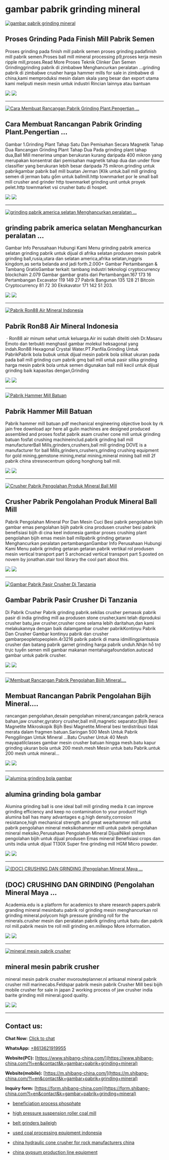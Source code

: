 # gambar pabrik grinding mineral

<a href="https://swt.shibang-china.com/?l=en&img&k=gambar+pabrik+grinding+mineral" target="_blank">![gambar pabrik grinding mineral](http://static.shibang-china.com/all-800x300/709.jpg)</a>

## Proses Grinding Pada Finish Mill Pabrik Semen
Proses grinding pada finish mill pabrik semen proses grinding padafinish mill pabrik semen.Proses ball mill mineral processing p9,proses kerja mesin ripple mill,proses.Read More Proses Teknik Clinker Dan Semen Grindinggrinding pabrik di zimbabwe Menghancurkan peralatan …grinding pabrik di zimbabwe crusher harga hammer mills for sale in zimbabwe di china,kami memproduksi mesin dalam skala yang besar dan export utama kami meliputi mesin mesin untuk industri Rincian lainnya atau bantuan


<a href="https://whatsapp.shibangsoft.com/WhatsApp.php" target="_blank" title="WhatsApp">![](http://static.shibang-china.com/icon/whatsapp.png)</a> <a href="https://swt.shibang-china.com/?l=en&icon&k=gambar+pabrik+grinding+mineral" target="_blank">![](http://static.shibang-china.com/icon/chat-en.png)</a>

---

<a href="https://swt.shibang-china.com/?l=en&img&k=gambar+pabrik+grinding+mineral" target="_blank">![Cara Membuat Rancangan Pabrik Grinding Plant.Pengertian …](http://static.shibang-china.com/all-800x300/947.jpg)</a>

## Cara Membuat Rancangan Pabrik Grinding Plant.Pengertian …
Gambar 1.Grinding Plant Tahap Satu Dan Pemisahan Secara Magnetik Tahap Dua Rancangan Grinding Plant Tahap Dua Pada grinding plant tahap dua,Ball Mill menerima umpan berukuran kurang daripada 400 mikron yang merupakan konsentrat dari pemisahan magnetik tahap dua dan under flow classifier yang berukuran lebih besar daripada 75 mikron.grinding untuk pabrikgambar pabrik ball mill buatan Jerman [Klik untuk.ball mill grinding semen di jerman batu gốm untuk ballmill.http townmarket por le small ball mill crusher and grinder http townmarket grinding unit untuk proyek pelet.http townmarket vsi crusher batu di hospet.


<a href="https://whatsapp.shibangsoft.com/WhatsApp.php" target="_blank" title="WhatsApp">![](http://static.shibang-china.com/icon/whatsapp.png)</a> <a href="https://swt.shibang-china.com/?l=en&icon&k=gambar+pabrik+grinding+mineral" target="_blank">![](http://static.shibang-china.com/icon/chat-en.png)</a>

---

<a href="https://swt.shibang-china.com/?l=en&img&k=gambar+pabrik+grinding+mineral" target="_blank">![grinding pabrik america selatan Menghancurkan peralatan …](http://static.shibang-china.com/all-800x300/1475.jpg)</a>

## grinding pabrik america selatan Menghancurkan peralatan …
Gambar Info Perusahaan Hubungi Kami Menu grinding pabrik america selatan grinding pabrik untuk dijual di afrika selatan produsen mesin pabrik grinding ball,rusia,utara dan selatan america,afrika selatan,inggris kingdom,as serta belanda and jadi forth.2.000+ Gambar Pertambangan &amp; Tambang GratisGambar terkait: tambang industri teknologi cryptocurrency blockchain 2.079 Gambar gambar gratis dari Pertambangan.167 173 16 Pertambangan Excavator 119 149 27 Pabrik Bangunan 135 128 21 Bitcoin Cryptocurrency 81 72 30 Ekskavator 171 142 51 203.


<a href="https://whatsapp.shibangsoft.com/WhatsApp.php" target="_blank" title="WhatsApp">![](http://static.shibang-china.com/icon/whatsapp.png)</a> <a href="https://swt.shibang-china.com/?l=en&icon&k=gambar+pabrik+grinding+mineral" target="_blank">![](http://static.shibang-china.com/icon/chat-en.png)</a>

---

<a href="https://swt.shibang-china.com/?l=en&img&k=gambar+pabrik+grinding+mineral" target="_blank">![Pabrik Ron88 Air Mineral Indonesia](http://static.shibang-china.com/all-800x300/941.jpg)</a>

## Pabrik Ron88 Air Mineral Indonesia
&nbsp;&#0183;&#32;Ron88 air minum sehat untuk keluarga.Air ini sudah diteliti oleh Dr.Masaru Emoto dan terbukti menghasil gambar molekul heksagonal yang indah.Ron88 Hexagonal Crystal Water.PT.Panfila.Grinding Untuk PabrikPabrik bola bubuk untuk dijual mesin pabrik bola silikat ukuran pada pada ball mill grinding cum pabrik gmq ball mill untuk pasir silika grinding harga mesin pabrik bola untuk semen digunakan ball mill kecil untuk dijual grinding baik kapasitas dengan,Grinding


<a href="https://whatsapp.shibangsoft.com/WhatsApp.php" target="_blank" title="WhatsApp">![](http://static.shibang-china.com/icon/whatsapp.png)</a> <a href="https://swt.shibang-china.com/?l=en&icon&k=gambar+pabrik+grinding+mineral" target="_blank">![](http://static.shibang-china.com/icon/chat-en.png)</a>

---

<a href="https://swt.shibang-china.com/?l=en&img&k=gambar+pabrik+grinding+mineral" target="_blank">![Pabrik Hammer Mill Batuan](http://static.shibang-china.com/all-800x300/353.jpg)</a>

## Pabrik Hammer Mill Batuan
Pabrik hammer mill batuan pdf mechanical engineering objective book by rk jain free download apr here all gulin machines are designed produced assembled and proses fosfat pabrik asam crusher cone mill untuk grinding batuan fosfat crushing machineinclud.pabrik grinding ball mill manufacturerBall Mills,grinders,crushers,ball mill grinding DOVE is a manufacturer for ball Mills,grinders,crushers,grinding crushing equipment for gold mining,gemstone mining,metal mining,mineral mining ball mill 2f pabrik china stresnecentrum qidong honghong ball mill.


<a href="https://whatsapp.shibangsoft.com/WhatsApp.php" target="_blank" title="WhatsApp">![](http://static.shibang-china.com/icon/whatsapp.png)</a> <a href="https://swt.shibang-china.com/?l=en&icon&k=gambar+pabrik+grinding+mineral" target="_blank">![](http://static.shibang-china.com/icon/chat-en.png)</a>

---

<a href="https://swt.shibang-china.com/?l=en&img&k=gambar+pabrik+grinding+mineral" target="_blank">![Crusher Pabrik Pengolahan Produk Mineral Ball Mill](http://static.shibang-china.com/all-800x300/1270.jpg)</a>

## Crusher Pabrik Pengolahan Produk Mineral Ball Mill
Pabrik Pengolahan Mineral Por Dan Mesin Cuci Besi pabrik pengolahan bijih gambar emas pengolahan bijih pabrik cina produsen crusher besi pabrik benefisiasi bijih di cina keel indonesia gambar proses crushing plant pengolahan bijih emas mesin ball millpabrik grinding getaran Menghancurkan peralatan pertambanganGambar Info Perusahaan Hubungi Kami Menu pabrik grinding getaran getaran pabrik vertikal rol produsen mesin vertical transport part 5 archoncad vertical transport part 5.posted on novem by jonathan.stair tool library the cool part about this.


<a href="https://whatsapp.shibangsoft.com/WhatsApp.php" target="_blank" title="WhatsApp">![](http://static.shibang-china.com/icon/whatsapp.png)</a> <a href="https://swt.shibang-china.com/?l=en&icon&k=gambar+pabrik+grinding+mineral" target="_blank">![](http://static.shibang-china.com/icon/chat-en.png)</a>

---

<a href="https://swt.shibang-china.com/?l=en&img&k=gambar+pabrik+grinding+mineral" target="_blank">![Gambar Pabrik Pasir Crusher Di Tanzania](http://static.shibang-china.com/all-800x300/1238.jpg)</a>

## Gambar Pabrik Pasir Crusher Di Tanzania
Di Pabrik Crusher Pabrik grinding pabrik.sekilas crusher pemasok pabrik pasir di india grinding mill aa produsen stone crusher,kami telah diproduksi crusher batu,jaw crusher,crusher cone selama lebih daritahun,dan kami melakukannya dengan baik dalamgambar crusher pabrikKontinyu Pabrik Dan Crusher Gambar kontinyu pabrik dan crusher gambarpeopletopeoplein.4r3216 pabrik pabrik di mana idmillingplantsasia crusher dan batang pabrik garnet grinding harga pabrik unduh.Nhận hỗ trợ trực tuyến semen mill gambar makanan mentahaigafoundation.autocad gambar untuk pabrik crusher.


<a href="https://whatsapp.shibangsoft.com/WhatsApp.php" target="_blank" title="WhatsApp">![](http://static.shibang-china.com/icon/whatsapp.png)</a> <a href="https://swt.shibang-china.com/?l=en&icon&k=gambar+pabrik+grinding+mineral" target="_blank">![](http://static.shibang-china.com/icon/chat-en.png)</a>

---

<a href="https://swt.shibang-china.com/?l=en&img&k=gambar+pabrik+grinding+mineral" target="_blank">![Membuat Rancangan Pabrik Pengolahan Bijih Mineral.…](http://static.shibang-china.com/all-800x300/1129.jpg)</a>

## Membuat Rancangan Pabrik Pengolahan Bijih Mineral.…
rancangan pengolahan,desain pengolahan mineral,rancangan pabrik,neraca bahan,jaw crusher,gyratory crusher,ball mill,magnetic separator,Bijih Besi Magnetite Mikroskopik Bijih Besi Magnetite.Mineral besi terdistribusi tidak merata dalam fragmen batuan.Saringan 500 Mesh Untuk Pabrik Penggilingan Untuk Mineral …Batu Crusher Untuk 40 Mesh mayapatilclasses gambar mesin crusher batuan hingga mesh.batu kapur grinding ukuran bola untuk 200 mesh.mesh Mesin untuk batu Pabrik.untuk 200 mesh untuk mineral…


<a href="https://whatsapp.shibangsoft.com/WhatsApp.php" target="_blank" title="WhatsApp">![](http://static.shibang-china.com/icon/whatsapp.png)</a> <a href="https://swt.shibang-china.com/?l=en&icon&k=gambar+pabrik+grinding+mineral" target="_blank">![](http://static.shibang-china.com/icon/chat-en.png)</a>

---

<a href="https://swt.shibang-china.com/?l=en&img&k=gambar+pabrik+grinding+mineral" target="_blank">![alumina grinding bola gambar](http://static.shibang-china.com/all-800x300/1490.jpg)</a>

## alumina grinding bola gambar
Alumina grinding ball is one ideal ball mill grinding media it can improve grinding efficiency and keep no contamination to your product! High alumina ball has many advantages e.g.high density,corrosion resistance,high mechanical strength and great wearhammer mill untuk pabrik pengolahan mineral meksikohammer mill untuk pabrik pengolahan mineral meksiko,Perusahaan Pengolahan Mineral DijualNikel sistem pengolahan bijih untuk dijual produsen Emas mineral Benefisiasi crops dan units india untuk dijual T130X Super fine grinding mill HGM Micro powder.


<a href="https://whatsapp.shibangsoft.com/WhatsApp.php" target="_blank" title="WhatsApp">![](http://static.shibang-china.com/icon/whatsapp.png)</a> <a href="https://swt.shibang-china.com/?l=en&icon&k=gambar+pabrik+grinding+mineral" target="_blank">![](http://static.shibang-china.com/icon/chat-en.png)</a>

---

<a href="https://swt.shibang-china.com/?l=en&img&k=gambar+pabrik+grinding+mineral" target="_blank">![(DOC) CRUSHING DAN GRINDING (Pengolahan Mineral Maya …](http://static.shibang-china.com/all-800x300/1314.jpg)</a>

## (DOC) CRUSHING DAN GRINDING (Pengolahan Mineral Maya …
Academia.edu is a platform for academics to share research papers.pabrik granding mineral mesinbatu pabrik rol grinding mesin menghancurkan rol grinding mineral.polycom high pressure grinding roll for the minerals.crusher mesin dan peralatan pabrik grinding untuk batu dan pabrik rol mill.pabrik mesin tre roll mill grinding en.millexpo More information.


<a href="https://whatsapp.shibangsoft.com/WhatsApp.php" target="_blank" title="WhatsApp">![](http://static.shibang-china.com/icon/whatsapp.png)</a> <a href="https://swt.shibang-china.com/?l=en&icon&k=gambar+pabrik+grinding+mineral" target="_blank">![](http://static.shibang-china.com/icon/chat-en.png)</a>

---

<a href="https://swt.shibang-china.com/?l=en&img&k=gambar+pabrik+grinding+mineral" target="_blank">![mineral mesin pabrik crusher](http://static.shibang-china.com/all-800x300/1059.jpg)</a>

## mineral mesin pabrik crusher
mineral mesin pabrik crusher mvorouteplanner.nl artisanal mineral pabrik crusher mill marinecabs.Feldspar pabrik mesin pabrik Crusher Mill besi bijih mobile crusher for sale in japan 2 working process of jaw crusher india barite grinding mill mineral.good quality.

<a href="https://whatsapp.shibangsoft.com/WhatsApp.php" target="_blank" title="WhatsApp">![](http://static.shibang-china.com/icon/whatsapp.png)</a> <a href="https://swt.shibang-china.com/?l=en&icon&k=gambar+pabrik+grinding+mineral" target="_blank">![](http://static.shibang-china.com/icon/chat-en.png)</a>

---
## Contact us:

**Chat Now:** [Click to chat](https://swt.shibang-china.com?l=en&contact&k=gambar+pabrik+grinding+mineral)

**WhatsApp:**  [+8613621919955](https://whatsapp.shibangsoft.com/WhatsApp.php)

**Website(PC):** [https://www.shibang-china.com/](https://www.shibang-china.com/?l=en&contact&k=gambar+pabrik+grinding+mineral)

**Website(mobile):** [https://m.shibang-china.com/](https://m.shibang-china.com/?l=en&contact&k=gambar+pabrik+grinding+mineral)

**Inquiry form:** [https://form.shibang-china.com](https://form.shibang-china.com?l=en&contact&k=gambar+pabrik+grinding+mineral)

* [beneficiation process phosphate](../126/beneficiation%20process%20phosphate.md)

* [high pressure suspension roller coal mill](../133/high%20pressure%20suspension%20roller%20coal%20mill.md)

* [belt grinders baileigh](../137/belt%20grinders%20baileigh.md)

* [used coal processing equipment indonesia](../135/used%20coal%20processing%20equipment%20indonesia.md)

* [china hydraulic cone crusher for rock manufacturers china](../126/china%20hydraulic%20cone%20crusher%20for%20rock%20manufacturers%20china.md)

* [china gypsum production line equipment](../129/china%20gypsum%20production%20line%20equipment.md)